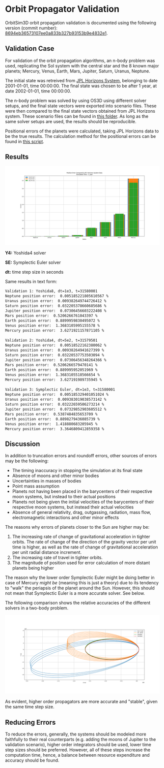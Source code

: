 # Orbit Propagator Validation
OrbitSim3D orbit propagation validation is documented using the following version (commit number): [8694eb36573107ee0a833b327b93153b9e4832e1](https://github.com/arda-guler/orbitSim3D/commit/8694eb36573107ee0a833b327b93153b9e4832e1).

## Validation Case
For validation of the orbit propagation algorithms, an n-body problem was used, replicating the Sol system with the central star and the 8 known major planets; Mercury, Venus, Earth, Mars, Jupiter, Saturn, Uranus, Neptune.

The initial state was retreived from [JPL Horizons System](https://ssd.jpl.nasa.gov/horizons/app.html#/), belonging to date 2001-01-01, time 00:00:00. The final state was chosen to be after 1 year, at date 2002-01-01, time 00:00:00.

The n-body problem was solved by using OS3D using different solver setups, and the final state vectors were exported into scenario files. These were then compared to the final state vectors obtained from JPL Horizons system. 
These scenario files can be found in [this folder](https://github.com/arda-guler/orbitSim3D/tree/master/docs/validation/validation_scenarios). As long as the same solver setups are used, the results should be reproducible.

Positional errors of the planets were calculated, taking JPL Horizons data to be the true results. The calculation method for the positional errors can be found in [this script](https://github.com/arda-guler/orbitSim3D/blob/master/docs/validation/scripts/errors.py).

## Results
![Positional percent error plot](https://github.com/arda-guler/orbitSim3D/blob/master/docs/validation/position_errors.png?raw=true)

**Y4:** Yoshida4 solver

**SE:** Symplectic Euler solver

**dt:** time step size in seconds

Same results in text form:
```
Validation 1: Yoshida8, dt=1e3, t=31580001
Neptune position error:  0.005185221805610567 %
Uranus position error:  0.009382649744726412 %
Saturn position error:  0.032205378660685686 %
Jupiter position error:  0.07306456603222408 %
Mars position error:  0.5206266761043397 %
Earth position error:  0.8899959830495072 %
Venus position error:  1.3683105995155578 %
Mercury position error:  3.6271921157871105 %

Validation 2: Yoshida4, dt=5e2, t=31579501
Neptune position error:  0.00518522162380062 %
Uranus position error:  0.00938264941627399 %
Saturn position error:  0.03220537753503094 %
Jupiter position error:  0.07306456348264366 %
Mars position error:  0.5206266579470141 %
Earth position error:  0.889995952051969 %
Venus position error:  1.3683105518566654 %
Mercury position error:  3.627191989735945 %

Validation 3: Symplectic Euler, dt=1e3, t=31580001
Neptune position error:  0.005185329401051024 %
Uranus position error:  0.009383019038573142 %
Saturn position error:  0.03222659506273214 %
Jupiter position error:  0.07329852903605512 %
Mars position error:  0.5387484835653709 %
Earth position error:  0.8898279436085739 %
Venus position error:  1.418880683205945 %
Mercury position error:  3.3646809412859358 %
```

## Discussion
In addition to truncation errors and roundoff errors, other sources of errors may be the following:
- The timing inaccuracy in stopping the simulation at its final state
- Absence of moons and other minor bodies
- Uncertainties in masses of bodies
- Point mass assumption
- Planets not having been placed in the barycenters of their respective moon systems, but instead to their actual positions
- Planets not being given the initial velocities of the barycenters of their respective moon systems, but instead their actual velocities
- Absence of general relativity, drag, outgassing, radiation, mass flow, electromagnetic interactions and other minor effects

The reasons why errors of planets closer to the Sun are higher may be:
1) The increasing rate of change of gravitational acceleration in tighter orbits. The rate of change of the direction of the gravity vector per unit time is higher, as well
as the rate of change of gravitational acceleration per unit radial distance increment.
2) The increasing rate of travel in tighter orbits.
3) The magnitude of position used for error calculation of more distant planets being higher

The reason why the lower order Symplectic Euler might be doing better in case of Mercury *might be* (meaning this is just a theory) due to its tendency to "walk" the periapsis of the planet around the Sun. However, this should not mean
that Symplectic Euler is a more accurate solver. See below.

The following comparison shows the relative accuracies of the different solvers in a two-body problem.

![Comparison of orbit propagators](https://github.com/arda-guler/orbitSim3D/blob/master/docs/validation/propagator_comparison.png)

As evident, higher order propagators are more accurate and "stable", given the same time step size.

## Reducing Errors
To reduce the errors, generally, the systems should be modeled more faithfully to their real counterparts (e.g. adding the moons of Jupiter to the validation scenario), higher order integrators should be used, lower time step sizes should be preferred.
However, all of these steps increase the computation time, hence, a balance between resource expenditure and accuracy should be found.
